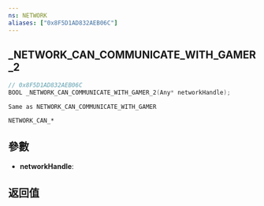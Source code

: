 ```yaml
---
ns: NETWORK
aliases: ["0x8F5D1AD832AEB06C"]
---
```

## _NETWORK_CAN_COMMUNICATE_WITH_GAMER_2

```c
// 0x8F5D1AD832AEB06C
BOOL _NETWORK_CAN_COMMUNICATE_WITH_GAMER_2(Any* networkHandle);
```

```
Same as NETWORK_CAN_COMMUNICATE_WITH_GAMER

NETWORK_CAN_*
```

## 參數
* **networkHandle**: 

## 返回值
